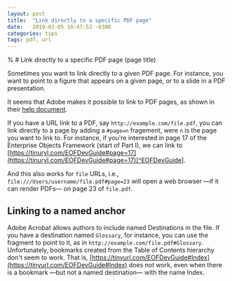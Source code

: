 ```yaml
---
layout: post
title:  "Link directly to a specific PDF page"
date:   2019-03-05 10:47:53 -0300
categories: tips
tags: pdf, url
---
```

% # Link directly to a specific PDF page (page title)

Sometimes you want to link directly to a given PDF page. For instance, you want to point to a figure that appears on a given page, or to a slide in a PDF presentation.

It seems that Adobe makes it possible to link to PDF pages, as shown in their [help document][pdf-link].

If you have a URL link to a PDF, say `http://example.com/file.pdf`, you can link directly to a page by adding a `#page=n` fragement, were `n` is the page you want to link to. For instance, if you're interested in page 17 of the Enterprise Objects Framework (start of Part I), we can link to [https://tinuryl.com/EOFDevGuide#page=17](https://tinuryl.com/EOFDevGuide#page=17)[^EOFDevGuide].

And this also works for `file` URLs, i.e., `file:///Users/username/file.pdf#page=23` will open a web browser —if it can render PDFs— on page 23 of `file.pdf`.

[pdf-link]: https://helpx.adobe.com/acrobat/kb/link-html-pdf-page-acrobat.html

[^EOFDevGuide]: The TinyURL [https://tinyurl.com/EOFDevGuide](https://tinyurl.com/EOFDevGuide) points to  [https://developer.apple.com/ library/ archive/ documentation/ LegacyTechnologies/ WebObjects/ WebObjects_4.0/ System/ Documentation/ Developer/ EnterpriseObjects/ Guide/ EOFDevGuide.pdf](https://developer.apple.com/library/archive/documentation/LegacyTechnologies/WebObjects/WebObjects_4.0/System/Documentation/Developer/EnterpriseObjects/Guide/EOFDevGuide.pdf). See that you can add the fragment to a redirection!

## Linking to a named anchor

Adobe Acrobat allows authors to include named Destinations in the file. If you have a destination named `Glossary`, for instance, you can use the fragment to point to it, as in `http://example.com/file.pdf#Glossary`. Unfortunately, bookmarks created from the Table of Contents hierarchy don't seem to work. That is, [https://tinyurl.com/EOFDevGuide#Index](https://tinyurl.com/EOFDevGuide#Index) does not work, even when there is a bookmark —but not a named destination— with the name Index.